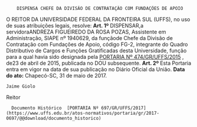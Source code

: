         DISPENSA CHEFE DA DIVISÃO DE CONTRATAÇÃO COM FUNDAÇÕES DE APOIO  

 O REITOR DA UNIVERSIDADE FEDERAL DA FRONTEIRA SUL (UFFS), no uso de suas atribuições legais, resolve:   **Art. 1º** DISPENSAR,a servidoraANDREZA FIGUEIREDO DA ROSA POZAS, Assistente em Administração, SIAPE nº 1940629, da funçãode Chefe da Divisão de Contratação com Fundações de Apoio, código FG-2, integrante do Quadro Distributivo de Cargos e Funções Gratificadas desta Universidade, função para a qual havia sido designada pela [PORTARIA Nº 474/GR/UFFS/2015](https://www.uffs.edu.br/atos-normativos/portaria/gr/2015-0474)  , de23 de abril de 2015, publicada no DOU subsequente.   **Art. 2º** Esta Portaria entra em vigor na data de sua publicação no Diário Oficial da União.      **Data do ato:** Chapecó-SC, 31 de maio de 2017.   
 

    Jaime Giolo   
 Reitor 

      Documento Histórico  [PORTARIA Nº 697/GR/UFFS/2017](https://www.uffs.edu.br/atos-normativos/portaria/gr/2017-0697/@@download/documento_historico)     
      